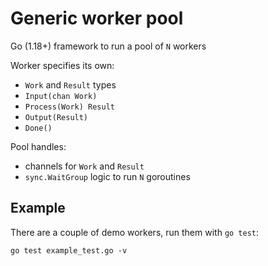 # Generic worker pool

Go (1.18+) framework to run a pool of `N` workers

Worker specifies its own:
* `Work` and `Result` types
* `Input(chan Work)`
* `Process(Work) Result`
* `Output(Result)`
* `Done()`

Pool handles:
* channels for `Work` and `Result`
* `sync.WaitGroup` logic to run `N` goroutines

## Example
There are a couple of demo workers, run them with `go test`:
```
go test example_test.go -v
```
